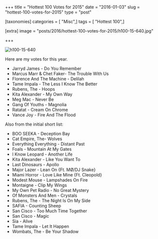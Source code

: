 +++
title = "Hottest 100 Votes for 2015"
date = "2016-01-03"
slug = "hottest-100-votes-for-2015"
type = "post"

[taxonomies]
categories = [ "Misc",]
tags = [ "Hottest 100",]

[extra]
image = "posts/2016/hottest-100-votes-for-2015/h100-15-640.jpg"

+++

![h100-15-640](h100-15-640.jpg)

Here are my votes for this year.

* Jarryd James - Do You Remember
* Marcus Marr & Chet Faker- The Trouble With Us
* Florence And The Machine - Delilah
* Tame Impala - The Less I Know The Better
* Rubens, The - Hoops
* Kita Alexander - My Own Way
* Meg Mac - Never Be
* Gang Of Youths - Magnolia
* Ratatat - Cream On Chrome
* Vance Joy - Fire And The Flood

Also from the initial short list:

* BOO SEEKA - Deception Bay
* Cat Empire, The- Wolves
* Everything Everything - Distant Past
* Foals - Mountain At My Gates
* I Know Leopard - Another Life
* Kita Alexander - Like You Want To
* Last Dinosaurs - Apollo
* Major Lazer - Lean On {Ft. MØ/DJ Snake}
* Miami Horror - Love Like Mine {Ft. Cleopold}
* Modest Mouse - Lampshades On Fire
* Montaigne - Clip My Wings
* My Own Pet Radio - No Great Mystery
* Of Monsters And Men - Crystals
* Rubens, The - The Night Is On My Side
* SAFIA - Counting Sheep
* San Cisco - Too Much Time Together
* San Cisco - Magic
* Sia - Alive
* Tame Impala - Let It Happen
* Wombats, The - Be Your Shadow